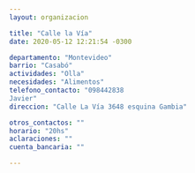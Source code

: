 ```yaml
---
layout: organizacion

title: "Calle la Vía"
date: 2020-05-12 12:21:54 -0300

departamento: "Montevideo"
barrio: "Casabó"
actividades: "Olla"
necesidades: "Alimentos"
telefono_contacto: "098442838
Javier"
direccion: "Calle La Vía 3648 esquina Gambia"

otros_contactos: ""
horario: "20hs"
aclaraciones: ""
cuenta_bancaria: ""

---
```

